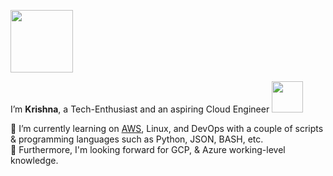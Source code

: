 <img src="https://media.giphy.com/media/lnORolcv2a0224p4y3/giphy.gif" width="100"></h2>

I’m **Krishna**, a Tech-Enthusiast and an aspiring Cloud Engineer <img src="https://media.giphy.com/media/4KEMBV2Mj1HX3J64Az/giphy.gif" width="50">

🌱 I’m currently learning on <a href="https://aws.amazon.com/">AWS</a>, Linux, and DevOps with a couple of scripts & programming languages such as Python, JSON, BASH, etc. <br>
📝 Furthermore, I'm looking forward for GCP, & Azure working-level knowledge.  
